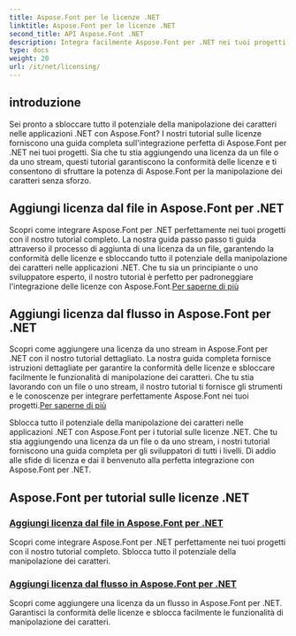 ```yaml
---
title: Aspose.Font per le licenze .NET
linktitle: Aspose.Font per le licenze .NET
second_title: API Aspose.Font .NET
description: Integra facilmente Aspose.Font per .NET nei tuoi progetti con tutorial sulle licenze. Aggiungi licenze da file o stream per una manipolazione fluida dei caratteri.
type: docs
weight: 20
url: /it/net/licensing/
---
```


## introduzione

Sei pronto a sbloccare tutto il potenziale della manipolazione dei caratteri nelle applicazioni .NET con Aspose.Font? I nostri tutorial sulle licenze forniscono una guida completa sull'integrazione perfetta di Aspose.Font per .NET nei tuoi progetti. Sia che tu stia aggiungendo una licenza da un file o da uno stream, questi tutorial garantiscono la conformità delle licenze e ti consentono di sfruttare la potenza di Aspose.Font per la manipolazione dei caratteri senza sforzo.

## Aggiungi licenza dal file in Aspose.Font per .NET

 Scopri come integrare Aspose.Font per .NET perfettamente nei tuoi progetti con il nostro tutorial completo. La nostra guida passo passo ti guida attraverso il processo di aggiunta di una licenza da un file, garantendo la conformità delle licenze e sbloccando tutto il potenziale della manipolazione dei caratteri nelle applicazioni .NET. Che tu sia un principiante o uno sviluppatore esperto, il nostro tutorial è perfetto per padroneggiare l'integrazione delle licenze con Aspose.Font.[Per saperne di più](./add-license-from-file/)

## Aggiungi licenza dal flusso in Aspose.Font per .NET

Scopri come aggiungere una licenza da uno stream in Aspose.Font per .NET con il nostro tutorial dettagliato. La nostra guida completa fornisce istruzioni dettagliate per garantire la conformità delle licenze e sbloccare facilmente le funzionalità di manipolazione dei caratteri. Che tu stia lavorando con un file o uno stream, il nostro tutorial ti fornisce gli strumenti e le conoscenze per integrare perfettamente Aspose.Font nei tuoi progetti.[Per saperne di più](./add-license-from-stream/)

Sblocca tutto il potenziale della manipolazione dei caratteri nelle applicazioni .NET con Aspose.Font per i tutorial sulle licenze .NET. Che tu stia aggiungendo una licenza da un file o da uno stream, i nostri tutorial forniscono una guida completa per gli sviluppatori di tutti i livelli. Dì addio alle sfide di licenza e dai il benvenuto alla perfetta integrazione con Aspose.Font per .NET.
## Aspose.Font per tutorial sulle licenze .NET
### [Aggiungi licenza dal file in Aspose.Font per .NET](./add-license-from-file/)
Scopri come integrare Aspose.Font per .NET perfettamente nei tuoi progetti con il nostro tutorial completo. Sblocca tutto il potenziale della manipolazione dei caratteri.
### [Aggiungi licenza dal flusso in Aspose.Font per .NET](./add-license-from-stream/)
Scopri come aggiungere una licenza da un flusso in Aspose.Font per .NET. Garantisci la conformità delle licenze e sblocca facilmente le funzionalità di manipolazione dei caratteri.